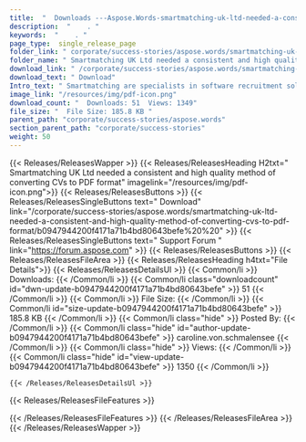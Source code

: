 ```yaml
---
title:  "  Downloads ---Aspose.Words-smartmatching-uk-ltd-needed-a-consistent-and-high-quality-method-of-converting-cvs-to-pdf-format . " 
description:  "    . " 
keywords:  "    . " 
page_type:  single_release_page
folder_link: " corporate/success-stories/aspose.words/smartmatching-uk-ltd-needed-a-consistent-and-high-quality-method-of-converting-cvs-to-pdf-format/"
folder_name: " Smartmatching UK Ltd needed a consistent and high quality method of converting CVs to PDF format"
download_link: " /corporate/success-stories/aspose.words/smartmatching-uk-ltd-needed-a-consistent-and-high-quality-method-of-converting-cvs-to-pdf-format/b0947944200f4171a71b4bd80643befe"
download_text: " Download"
Intro_text: " Smartmatching are specialists in software recruitment solutions based in the UK...."
image_link: "/resources/img/pdf-icon.png"
download_count: "  Downloads: 51  Views: 1349"
file_size: "  File Size: 185.8 KB "
parent_path: "corporate/success-stories/aspose.words"
section_parent_path: "corporate/success-stories"
weight: 50 
---
```


{{< Releases/ReleasesWapper >}}
  {{< Releases/ReleasesHeading H2txt=" Smartmatching UK Ltd needed a consistent and high quality method of converting CVs to PDF format" imagelink="/resources/img/pdf-icon.png">}}
  {{< Releases/ReleasesButtons >}}
    {{< Releases/ReleasesSingleButtons text=" Download" link="/corporate/success-stories/aspose.words/smartmatching-uk-ltd-needed-a-consistent-and-high-quality-method-of-converting-cvs-to-pdf-format/b0947944200f4171a71b4bd80643befe%20%20" >}}
    {{< Releases/ReleasesSingleButtons text=" Support Forum " link="https://forum.aspose.com" >}}
  {{< Releases/ReleasesButtons >}}
  {{< Releases/ReleasesFileArea >}}
    {{< Releases/ReleasesHeading h4txt="File Details">}}
    {{< Releases/ReleasesDetailsUl >}}
            {{< Common/li  >}} Downloads: {{< /Common/li >}} 
      {{< Common/li class="downloadcount" id="dwn-update-b0947944200f4171a71b4bd80643befe" >}} 51 {{< /Common/li >}} 
      {{< Common/li  >}} File Size: {{< /Common/li >}} 
      {{< Common/li id="size-update-b0947944200f4171a71b4bd80643befe" >}} 185.8 KB {{< /Common/li >}} 
      {{< Common/li  class="hide" >}} Posted By: {{< /Common/li >}} 
      {{< Common/li class="hide" id="author-update-b0947944200f4171a71b4bd80643befe" >}} caroline.von.schmalensee {{< /Common/li >}} 
      {{< Common/li class="hide"  >}} Views: {{< /Common/li >}} 
      {{< Common/li class="hide" id="view-update-b0947944200f4171a71b4bd80643befe" >}} 1350 {{< /Common/li >}} 

    {{< /Releases/ReleasesDetailsUl >}}

  {{< Releases/ReleasesFileFeatures >}}
      
  {{< /Releases/ReleasesFileFeatures >}}
 {{< /Releases/ReleasesFileArea >}}
{{< /Releases/ReleasesWapper >}}


